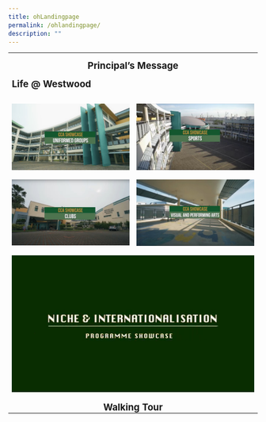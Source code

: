 ```yaml
---
title: ohLandingpage
permalink: /ohlandingpage/
description: ""
---
```

<table class="MsoTable15Plain4" border="0" cellspacing="0" cellpadding="0" style="border-collapse:collapse;mso-yfti-tbllook:1184;mso-padding-alt:0in 5.4pt 0in 5.4pt"><tbody><tr style="mso-yfti-irow:-1;mso-yfti-firstrow:yes;mso-yfti-lastfirstrow:yes"><td width="623" colspan="2" valign="top" style="width:467.5pt;padding:0in 5.4pt 0in 5.4pt"><p class="MsoNormal" align="center" style="margin-bottom:0in;text-align:center;
  line-height:normal;mso-yfti-cnfc:5"><b><span style="font-size:14.0pt">Principal’s Message</span></b></p></td></tr><tr style="mso-yfti-irow:0"><td width="623" colspan="2" valign="top" style="width:467.5pt;padding:0in 5.4pt 0in 5.4pt"><p class="MsoNormal" align="center" style="margin-bottom:0in;text-align:center;
  line-height:normal;mso-yfti-cnfc:68">

<b><span style="font-size:14.0pt">Life @ Westwood</span></b></p></td></tr><tr style="mso-yfti-irow:1"><td width="312" valign="top" style="width:233.75pt;padding:0in 5.4pt 0in 5.4pt"><p class="MsoNormal" align="center" style="margin-bottom:0in;text-align:center;
  line-height:normal;mso-yfti-cnfc:4"><span style="font-size:14.0pt">
<a target="_blank" href="/ohuniformed/"><img src="/images/screengrab%20ugs.jpg"></a></span></p></td><td width="312" valign="top" style="width:233.75pt;padding:0in 5.4pt 0in 5.4pt"><p class="MsoNormal" align="center" style="margin-bottom:0in;text-align:center;
  line-height:normal"><span style="font-size:14.0pt"><a target="_blank" href="/ohphysicalsports/"><img src="images/screengrab%20sports.jpg"></a></span></p></td></tr><tr style="mso-yfti-irow:2"><td width="312" valign="top" style="width:233.75pt;padding:0in 5.4pt 0in 5.4pt"><p class="MsoNormal" align="center" style="margin-bottom:0in;text-align:center;line-height:normal;mso-yfti-cnfc:68"><span style="font-size:14.0pt"><a target="_blank" href="/ohclubs/"><img src="/images/screengrab%20clubs.jpg"></a></span></p></td><td width="312" valign="top" style="width:233.75pt;padding:0in 5.4pt 0in 5.4pt"><p class="MsoNormal" align="center" style="margin-bottom:0in;text-align:center;
  line-height:normal;mso-yfti-cnfc:64"><span style="font-size:14.0pt"><a target="_blank" href="/ohvisual/"><img src="/images/screengrab%20vpa.jpg"></a></span><span style="font-size:14.0pt"></span></p></td></tr><tr style="mso-yfti-irow:3"><td width="623" colspan="2" valign="top" style="width:467.5pt;padding:0in 5.4pt 0in 5.4pt"><p class="MsoNormal" align="center" style="margin-bottom:0in;text-align:center;
  line-height:normal;mso-yfti-cnfc:4"><span style="font-size:14.0pt"><a target="_blank" href="/ohinternationalisation/"><img src="/images/screengrab%20niche%20int.jpg"></a></span></p></td></tr><tr style="mso-yfti-irow:4;mso-yfti-lastrow:yes"><td width="623" colspan="2" valign="top" style="width:467.5pt;padding:0in 5.4pt 0in 5.4pt"><p class="MsoNormal" align="center" style="margin-bottom:0in;text-align:center;
  line-height:normal;mso-yfti-cnfc:68"><b><span style="font-size:14.0pt">Walking Tour</span></b></p></td></tr></tbody></table>